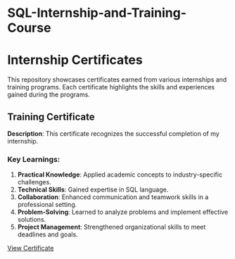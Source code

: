 # SQL-Internship-and-Training-Course
# Internship Certificates

This repository showcases certificates earned from various internships and training programs. Each certificate highlights the skills and experiences gained during the programs.

## Training Certificate
**Description**: This certificate recognizes the successful completion of my internship. 

### Key Learnings:
1. **Practical Knowledge**: Applied academic concepts to industry-specific challenges.
2. **Technical Skills**: Gained expertise in SQL language.
3. **Collaboration**: Enhanced communication and teamwork skills in a professional setting.
4. **Problem-Solving**: Learned to analyze problems and implement effective solutions.
5. **Project Management**: Strengthened organizational skills to meet deadlines and goals.

[View Certificate](Training_Certificate.pdf)
